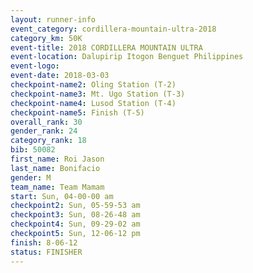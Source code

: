 ```yaml
---
layout: runner-info 
event_category: cordillera-mountain-ultra-2018 
category_km: 50K 
event-title: 2018 CORDILLERA MOUNTAIN ULTRA 
event-location: Dalupirip Itogon Benguet Philippines 
event-logo: 
event-date: 2018-03-03 
checkpoint-name2: Oling Station (T-2) 
checkpoint-name3: Mt. Ugo Station (T-3) 
checkpoint-name4: Lusod Station (T-4) 
checkpoint-name5: Finish (T-5) 
overall_rank: 30
gender_rank: 24
category_rank: 18
bib: 50082
first_name: Roi Jason
last_name: Bonifacio
gender: M
team_name: Team Mamam
start: Sun, 04-00-00 am
checkpoint2: Sun, 05-59-53 am
checkpoint3: Sun, 08-26-48 am
checkpoint4: Sun, 09-29-02 am
checkpoint5: Sun, 12-06-12 pm
finish: 8-06-12
status: FINISHER
---
```


